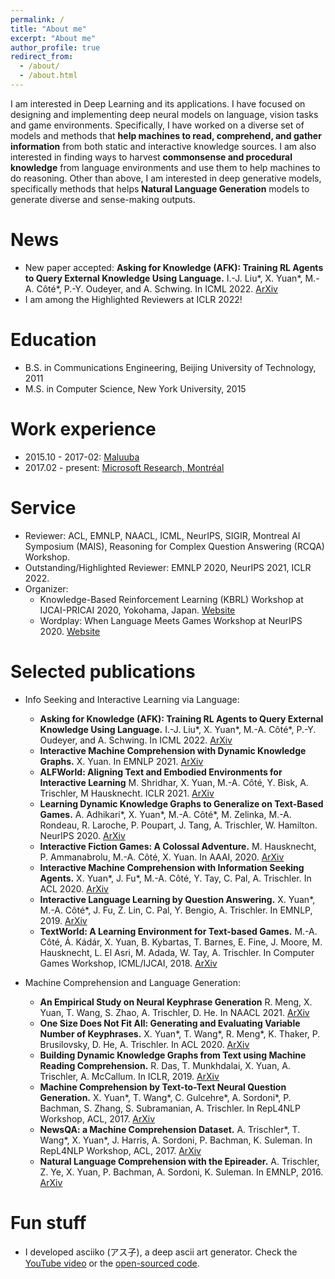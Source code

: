 ```yaml
---
permalink: /
title: "About me"
excerpt: "About me"
author_profile: true
redirect_from: 
  - /about/
  - /about.html
---
```

I am interested in Deep Learning and its applications. I have focused on designing and implementing deep neural models on language, vision tasks and game environments. Specifically, I have worked on a diverse set of models and methods that **help machines to read, comprehend, and gather information** from both static and interactive knowledge sources. I am also interested in finding ways to harvest **commonsense and procedural knowledge** from language environments and use them to help machines to do reasoning. Other than above, I am interested in deep generative models, specifically methods that helps **Natural Language Generation** models to generate diverse and sense-making outputs.

News
======
* New paper accepted: **Asking for Knowledge (AFK): Training RL Agents to Query External Knowledge Using Language.** I.-J. Liu\*, X. Yuan\*, M.-A. Côté\*, P.-Y. Oudeyer, and A. Schwing. In ICML 2022. [ArXiv](https://arxiv.org/abs/2205.06111)
* I am among the Highlighted Reviewers at ICLR 2022!

Education
======
* B.S. in Communications Engineering, Beijing University of Technology, 2011
* M.S. in Computer Science, New York University, 2015

Work experience
======
* 2015.10 - 2017-02: [Maluuba](https://en.wikipedia.org/wiki/Maluuba)
* 2017.02 - present: [Microsoft Research, Montréal](https://www.microsoft.com/en-us/research/lab/microsoft-research-montreal/)

Service
======
* Reviewer: ACL, EMNLP, NAACL, ICML, NeurIPS, SIGIR, Montreal AI Symposium (MAIS), Reasoning for Complex Question Answering (RCQA) Workshop.
* Outstanding/Highlighted Reviewer: EMNLP 2020, NeurIPS 2021, ICLR 2022.
* Organizer: 
  * Knowledge-Based Reinforcement Learning (KBRL) Workshop at IJCAI-PRICAI 2020, Yokohama, Japan. [Website](https://kbrl.github.io/)
  * Wordplay: When Language Meets Games Workshop at NeurIPS 2020. [Website](https://wordplay-workshop.github.io/)

Selected publications
======
* Info Seeking and Interactive Learning via Language:
  * **Asking for Knowledge (AFK): Training RL Agents to Query External Knowledge Using Language.** I.-J. Liu\*, X. Yuan\*, M.-A. Côté\*, P.-Y. Oudeyer, and A. Schwing. In ICML 2022. [ArXiv](https://arxiv.org/abs/2205.06111)
  * **Interactive Machine Comprehension with Dynamic Knowledge Graphs.** X. Yuan. In EMNLP 2021. [ArXiv](https://arxiv.org/abs/2109.00077)
  * **ALFWorld: Aligning Text and Embodied Environments for Interactive Learning** M. Shridhar, X. Yuan, M.-A. Côté, Y. Bisk, A. Trischler, M Hausknecht. ICLR 2021. [ArXiv](https://arxiv.org/abs/2010.03768)
  * **Learning Dynamic Knowledge Graphs to Generalize on Text-Based Games.** A. Adhikari\*, X. Yuan\*, M.-A. Côté\*, M. Zelinka, M.-A. Rondeau, R. Laroche, P. Poupart, J. Tang, A. Trischler, W. Hamilton. NeurIPS 2020. [ArXiv](https://arxiv.org/abs/2002.09127/)
  * **Interactive Fiction Games: A Colossal Adventure.** M. Hausknecht, P. Ammanabrolu, M.-A. Côté, X. Yuan. In AAAI, 2020. [ArXiv](https://arxiv.org/abs/1909.05398)
  * **Interactive Machine Comprehension with Information Seeking Agents.** X. Yuan\*, J. Fu\*, M.-A. Côté, Y. Tay, C. Pal, A. Trischler. In ACL 2020. [ArXiv](https://arxiv.org/abs/1908.10449)
  * **Interactive Language Learning by Question Answering.** X. Yuan\*, M.-A. Côté\*, J. Fu, Z. Lin, C. Pal, Y. Bengio, A. Trischler. In EMNLP, 2019. [ArXiv](https://arxiv.org/abs/1908.10909)
  * **TextWorld: A Learning Environment for Text-based Games.** M.-A. Côté, Á. Kádár, X. Yuan, B. Kybartas, T. Barnes, E. Fine, J. Moore, M. Hausknecht, L. El Asri, M. Adada, W. Tay, A. Trischler. In Computer Games Workshop, ICML/IJCAI, 2018. [ArXiv](https://arxiv.org/abs/1806.11532)

* Machine Comprehension and Language Generation:
  * **An Empirical Study on Neural Keyphrase Generation** R. Meng, X. Yuan, T. Wang, S. Zhao, A. Trischler, D. He. In NAACL 2021. [ArXiv](https://arxiv.org/abs/2009.10229)
  * **One Size Does Not Fit All: Generating and Evaluating Variable Number of Keyphrases.** X. Yuan\*, T. Wang\*, R. Meng\*, K. Thaker, P. Brusilovsky, D. He, A. Trischler. In ACL 2020. [ArXiv](https://arxiv.org/abs/1810.05241)
  * **Building Dynamic Knowledge Graphs from Text using Machine Reading Comprehension.** R. Das, T. Munkhdalai, X. Yuan, A. Trischler, A. McCallum. In ICLR, 2019. [ArXiv](https://arxiv.org/abs/1810.05682)
  * **Machine Comprehension by Text-to-Text Neural Question Generation.** X. Yuan\*, T. Wang\*, C. Gulcehre\*, A. Sordoni\*, P. Bachman, S. Zhang, S. Subramanian, A. Trischler. In RepL4NLP Workshop, ACL, 2017. [ArXiv](https://arxiv.org/abs/1705.02012)
  * **NewsQA: a Machine Comprehension Dataset.** A. Trischler\*, T. Wang\*, X. Yuan\*, J. Harris, A. Sordoni, P. Bachman, K. Suleman. In RepL4NLP Workshop, ACL, 2017. [ArXiv](https://arxiv.org/abs/1611.09830)
  * **Natural Language Comprehension with the Epireader.** A. Trischler, Z. Ye, X. Yuan, P. Bachman, A. Sordoni, K. Suleman. In EMNLP, 2016. [ArXiv](https://arxiv.org/abs/1606.02270)

Fun stuff
=====
* I developed asciiko (アス子), a deep ascii art generator. Check the [YouTube video](https://www.youtube.com/watch?v=_pJyuo-ivR4) or the [open-sourced code](https://github.com/xingdi-eric-yuan/asciiko).
